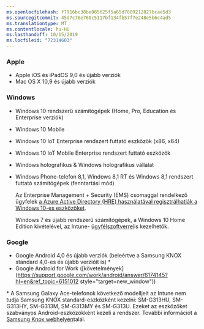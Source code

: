 ```yaml
---
ms.openlocfilehash: f7916bc38be085625f5a65d7889212827bcae5d3
ms.sourcegitcommit: 45d7c76e760c5117bf134fb57f7e248e5b6c4ad5
ms.translationtype: MT
ms.contentlocale: hu-HU
ms.lasthandoff: 10/15/2019
ms.locfileid: "72314603"
---
```

### <a name="apple"></a>Apple
- Apple iOS és iPadOS 9,0 és újabb verziók
- Mac OS X 10,9 és újabb verziók

### <a name="windows"></a>Windows
- Windows 10 rendszerű számítógépek (Home, Pro, Education és Enterprise verziók)
- Windows 10 Mobile
- Windows 10 IoT Enterprise rendszert futtató eszközök (x86, x64)
- Windows 10 IoT Mobile Enterprise rendszert futtató eszközök
- Windows holografikus &amp; Windows holografikus vállalat
- Windows Phone-telefon 8,1, Windows 8,1 RT és Windows 8,1 rendszert futtató számítógépek (fenntartási mód)

  Az Enterprise Management + Security (EMS) csomaggal rendelkező ügyfelek [a Azure Active Directory (HRE) használatával regisztrálhatják a Windows 10-es eszközöket](/intune/enrollment/windows-enroll#enable-windows-10-automatic-enrollment).

  Windows 7 és újabb rendszerű számítógépek, a Windows 10 Home Edition kivételével, az Intune- [ügyfélszoftverrel](/intune-classic/deploy-use/manage-windows-pcs-with-microsoft-intune)is kezelhetők.

### <a name="google"></a>Google
- Google Android 4,0 és újabb verziók (beleértve a Samsung KNOX standard 4,0-es és újabb verzióit is) *
- Google Android for Work ([követelmények](https://support.google.com/work/android/answer/6174145?hl=en&ref_topic=6151012 style="target=new_window"))

\* A Samsung Galaxy Ace-telefonok következő modelljeit az Intune nem tudja Samsung KNOX standard-eszközként kezelni: SM-G313HU, SM-G313HY, SM-G313M, SM-G313MY és SM-G313U. Ezeket az eszközöket szabványos Android-eszközökként kezeli a rendszer. További információt a [Samsung Knox webhelyén](https://www.samsungknox.com/en)talál.